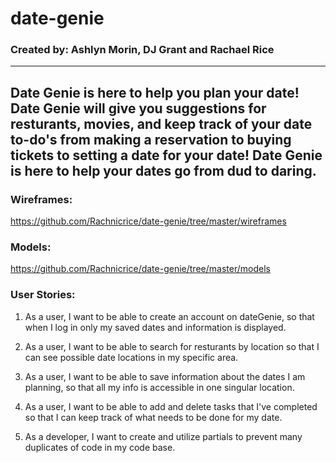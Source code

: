 # date-genie

### Created by: Ashlyn Morin, DJ Grant and Rachael Rice

------------------------------------------------------------------------------------------------------------------------------
Date Genie is here to help you plan your date! Date Genie will give you suggestions for resturants, movies, and keep track of your date to-do's from making a reservation to buying tickets to setting a date for your date! Date Genie is here to help your dates go from dud to daring.
------------------------------------------------------------------------------------------------------------------------------
### Wireframes: 
https://github.com/Rachnicrice/date-genie/tree/master/wireframes

### Models:
https://github.com/Rachnicrice/date-genie/tree/master/models

### User Stories:

1. As a user, I want to be able to create an account on dateGenie, so that when I log in only my saved dates and information is displayed.

2. As a user, I want to be able to search for resturants by location so that I can see possible date locations in my specific area.

3. As a user, I want to be able to save information about the dates I am planning, so that all my info is accessible in one singular location.

4. As a user, I want to be able to add and delete tasks that I've completed so that I can keep track of what needs to be done for my date.

5. As a developer, I want to create and utilize partials to prevent many duplicates of code in my code base.
